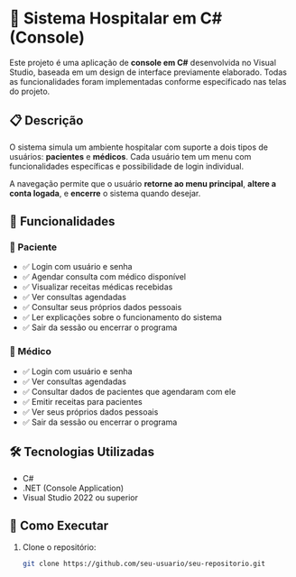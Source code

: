 # 🏥 Sistema Hospitalar em C# (Console)

Este projeto é uma aplicação de **console em C#** desenvolvida no Visual Studio, baseada em um design de interface previamente elaborado. Todas as funcionalidades foram implementadas conforme especificado nas telas do projeto.

## 📋 Descrição

O sistema simula um ambiente hospitalar com suporte a dois tipos de usuários: **pacientes** e **médicos**. Cada usuário tem um menu com funcionalidades específicas e possibilidade de login individual.

A navegação permite que o usuário **retorne ao menu principal**, **altere a conta logada**, e **encerre** o sistema quando desejar.

## 👥 Funcionalidades

### 🔹 Paciente
- ✅ Login com usuário e senha
- ✅ Agendar consulta com médico disponível
- ✅ Visualizar receitas médicas recebidas
- ✅ Ver consultas agendadas
- ✅ Consultar seus próprios dados pessoais
- ✅ Ler explicações sobre o funcionamento do sistema
- ✅ Sair da sessão ou encerrar o programa

### 🔹 Médico
- ✅ Login com usuário e senha
- ✅ Ver consultas agendadas
- ✅ Consultar dados de pacientes que agendaram com ele
- ✅ Emitir receitas para pacientes
- ✅ Ver seus próprios dados pessoais
- ✅ Sair da sessão ou encerrar o programa

## 🛠️ Tecnologias Utilizadas
- C#
- .NET (Console Application)
- Visual Studio 2022 ou superior

## 💾 Como Executar
1. Clone o repositório:
   ```bash
   git clone https://github.com/seu-usuario/seu-repositorio.git
